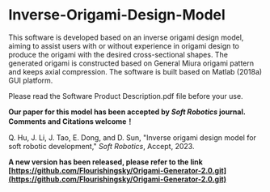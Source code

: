 # Inverse-Origami-Design-Model
This software is developed based on an inverse origami design model, aiming to assist users with or without experience in origami design to produce the origami with the desired cross-sectional shapes. The generated origami is constructed based on General Miura origami pattern and keeps axial compression. The software is built based on Matlab (2018a) GUI platform. 

Please read the Software Product Description.pdf file before your use.

**Our paper for this model has been accepted by *Soft Robotics* journal. Comments and Citations welcome！**

Q. Hu, J. Li, J. Tao, E. Dong, and D. Sun, "Inverse origami design model for soft robotic development," *Soft Robotics*, Accept, 2023.

**A new version has been released, please refer to the link [https://github.com/Flourishingsky/Origami-Generator-2.0.git](https://github.com/Flourishingsky/Origami-Generator-2.0.git)**
